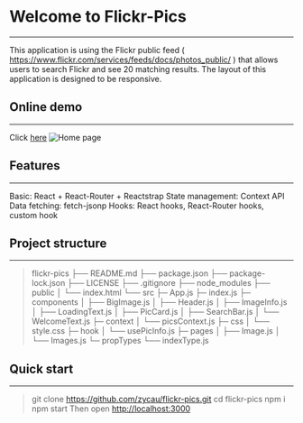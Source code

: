 # Welcome to Flickr-Pics
---

This application is using the Flickr public feed ( https://www.flickr.com/services/feeds/docs/photos_public/ ) that allows users to search Flickr and see 20 matching results.
The layout of this application is designed to be responsive.

## Online demo
--- 
Click [here]()
![Home page](https://yucheng.yz.id.au/flickr-pics/homepage.jpg)

## Features
---
Basic: React + React-Router + Reactstrap
State management: Context API
Data fetching: fetch-jsonp
Hooks: React hooks, React-Router hooks, custom hook

## Project structure
---
> flickr-pics
> ├── README.md
> ├── package.json
> ├── package-lock.json
> ├── LICENSE
> ├── .gitignore
> ├── node_modules
> ├── public
> │   └── index.html
> └── src
>     ├─ App.js
>     ├─ index.js
>     ├─ components
>     │  ├── BigImage.js
>     │  ├── Header.js
>     │  ├── ImageInfo.js
>     │  ├── LoadingText.js
>     │  ├── PicCard.js
>     │  ├── SearchBar.js
>     │  └── WelcomeText.js
>     ├─ context
>     │  └── picsContext.js
>     ├─ css
>     │  └── style.css
>     ├─ hook
>     │  └── usePicInfo.js
>     ├─ pages
>     │  ├── Image.js
>     │  └── Images.js
>     └─ propTypes
>        └── indexType.js

## Quick start
---
> git clone https://github.com/zycau/flickr-pics.git
> cd flickr-pics
> npm i
> npm start
Then open [http://localhost:3000](http://localhost:3000)









